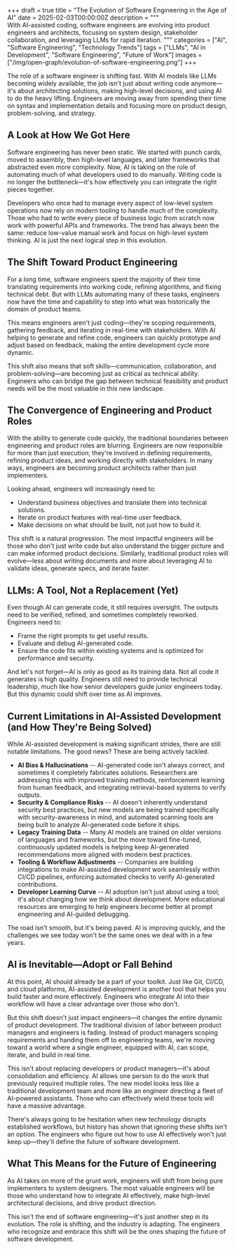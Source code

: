 +++
draft = true
title = "The Evolution of Software Engineering in the Age of AI"
date = 2025-02-03T00:00:00Z
description = """\
    With AI-assisted coding, software engineers are evolving into product engineers and architects, focusing on system design, stakeholder collaboration, and leveraging LLMs for rapid iteration.
    """
categories = ["AI", "Software Engineering", "Technology Trends"]
tags = ["LLMs", "AI in Development", "Software Engineering", "Future of Work"]
images = ["/img/open-graph/evolution-of-software-engineering.png"]
+++

The role of a software engineer is shifting fast. With AI models like LLMs
becoming widely available, the job isn't just about writing code anymore—it's
about architecting solutions, making high-level decisions, and using AI to do
the heavy lifting. Engineers are moving away from spending their time on syntax
and implementation details and focusing more on product design, problem-solving,
and strategy.

## A Look at How We Got Here

Software engineering has never been static. We started with punch cards, moved
to assembly, then high-level languages, and later frameworks that abstracted
even more complexity. Now, AI is taking on the role of automating much of what
developers used to do manually. Writing code is no longer the bottleneck—it's
how effectively you can integrate the right pieces together.

Developers who once had to manage every aspect of low-level system operations
now rely on modern tooling to handle much of the complexity. Those who had to
write every piece of business logic from scratch now work with powerful APIs and
frameworks. The trend has always been the same: reduce low-value manual work and
focus on high-level system thinking. AI is just the next logical step in this
evolution.

## The Shift Toward Product Engineering

For a long time, software engineers spent the majority of their time translating
requirements into working code, refining algorithms, and fixing technical debt.
But with LLMs automating many of these tasks, engineers now have the time and
capability to step into what was historically the domain of product teams.

This means engineers aren't just coding—they're scoping requirements, gathering
feedback, and iterating in real-time with stakeholders. With AI helping to
generate and refine code, engineers can quickly prototype and adjust based on
feedback, making the entire development cycle more dynamic.

This shift also means that soft skills—communication, collaboration, and
problem-solving—are becoming just as critical as technical ability. Engineers
who can bridge the gap between technical feasibility and product needs will be
the most valuable in this new landscape.

## The Convergence of Engineering and Product Roles

With the ability to generate code quickly, the traditional boundaries between
engineering and product roles are blurring. Engineers are now responsible for
more than just execution; they're involved in defining requirements, refining
product ideas, and working directly with stakeholders. In many ways, engineers
are becoming product architects rather than just implementers.

Looking ahead, engineers will increasingly need to:

- Understand business objectives and translate them into technical solutions.
- Iterate on product features with real-time user feedback.
- Make decisions on what should be built, not just how to build it.

This shift is a natural progression. The most impactful engineers will be those
who don't just write code but also understand the bigger picture and can make
informed product decisions. Similarly, traditional product roles will
evolve—less about writing documents and more about leveraging AI to validate
ideas, generate specs, and iterate faster.

## LLMs: A Tool, Not a Replacement (Yet)

Even though AI can generate code, it still requires oversight. The outputs need
to be verified, refined, and sometimes completely reworked. Engineers need to:

- Frame the right prompts to get useful results.
- Evaluate and debug AI-generated code.
- Ensure the code fits within existing systems and is optimized for performance and security.

And let's not forget—AI is only as good as its training data. Not all code it
generates is high quality. Engineers still need to provide technical leadership,
much like how senior developers guide junior engineers today. But this dynamic
could shift over time as AI improves.

## Current Limitations in AI-Assisted Development (and How They're Being Solved)

While AI-assisted development is making significant strides, there are still
notable limitations. The good news? These are being actively tackled.

- **AI Bias & Hallucinations** -- AI-generated code isn't always correct, and sometimes it completely fabricates solutions. Researchers are addressing this with improved training methods, reinforcement learning from human feedback, and integrating retrieval-based systems to verify outputs.
- **Security & Compliance Risks** -- AI doesn't inherently understand security best practices, but new models are being trained specifically with security-awareness in mind, and automated scanning tools are being built to analyze AI-generated code before it ships.
- **Legacy Training Data** -- Many AI models are trained on older versions of languages and frameworks, but the move toward fine-tuned, continuously updated models is helping keep AI-generated recommendations more aligned with modern best practices.
- **Tooling & Workflow Adjustments** -- Companies are building integrations to make AI-assisted development work seamlessly within CI/CD pipelines, enforcing automated checks to verify AI-generated contributions.
- **Developer Learning Curve** -- AI adoption isn't just about using a tool; it's about changing how we think about development. More educational resources are emerging to help engineers become better at prompt engineering and AI-guided debugging.

The road isn't smooth, but it's being paved. AI is improving quickly, and the
challenges we see today won't be the same ones we deal with in a few years.

## AI is Inevitable—Adopt or Fall Behind

At this point, AI should already be a part of your toolkit. Just like Git,
CI/CD, and cloud platforms, AI-assisted development is another tool that helps
you build faster and more effectively. Engineers who integrate AI into their
workflow will have a clear advantage over those who don't.

But this shift doesn't just impact engineers—it changes the entire dynamic of
product development. The traditional division of labor between product managers
and engineers is fading. Instead of product managers scoping requirements and
handing them off to engineering teams, we're moving toward a world where a
single engineer, equipped with AI, can scope, iterate, and build in real time.

This isn't about replacing developers or product managers—it's about
consolidation and efficiency. AI allows one person to do the work that
previously required multiple roles. The new model looks less like a traditional
development team and more like an engineer directing a fleet of AI-powered
assistants. Those who can effectively wield these tools will have a massive
advantage.

There's always going to be hesitation when new technology disrupts established
workflows, but history has shown that ignoring these shifts isn't an option. The
engineers who figure out how to use AI effectively won't just keep up—they'll
define the future of software development.

## What This Means for the Future of Engineering

As AI takes on more of the grunt work, engineers will shift from being pure
implementers to system designers. The most valuable engineers will be those who
understand how to integrate AI effectively, make high-level architectural
decisions, and drive product direction.

This isn't the end of software engineering—it's just another step in its
evolution. The role is shifting, and the industry is adapting. The engineers who
recognize and embrace this shift will be the ones shaping the future of software
development.
